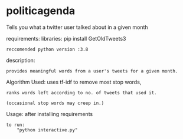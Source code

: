 # politicagenda
Tells you what a twitter user talked about in a given month


  
requirements:
	libraries: pip install GetOldTweets3
	
	reccomended python version :3.8

description:
	
	provides meaningful words from a user's tweets for a given month.

Algorithm Used:	
	uses tf-idf to remove most stop words,
	
	ranks words left according to no. of tweets that used it.
	
	(occasional stop words may creep in.)
	
	
Usage:
	after installing requirements
	
	to run:
		"python interactive.py"
